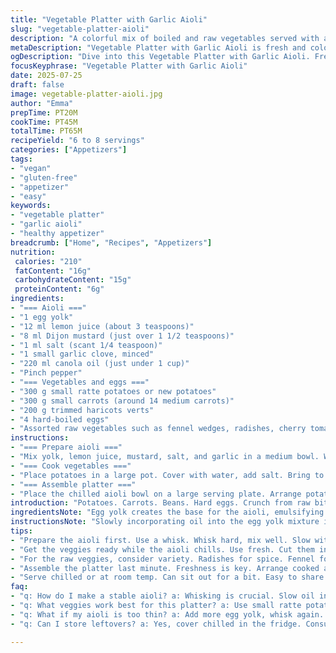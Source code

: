 ```yaml
---
title: "Vegetable Platter with Garlic Aioli"
slug: "vegetable-platter-aioli"
description: "A colorful mix of boiled and raw vegetables served with a garlicky aioli made from egg yolk, Dijon mustard, and canola oil. Small rattes and tender carrots boil with haricots verts until barely soft, cooled quickly. Raw veggies like fennel wedges, cherry tomatoes, radishes, and cucumber slices add crunch and freshness. Hard-boiled eggs sliced in halves scattered around. Aioli whipped up by slowly emulsifying oil into a blend of egg yolk, lemon juice, mustard, and minced garlic. Salt and pepper finish. Chill aioli while prepping the veggies. Simple, fresh, no gluten, dairy or nuts. Bright appe-tizer or light starter. Serves 6 to 8."
metaDescription: "Vegetable Platter with Garlic Aioli is fresh and colorful. A medley of veggies and creamy aioli offer a delightful starter."
ogDescription: "Dive into this Vegetable Platter with Garlic Aioli. Fresh veggies. Creamy, garlicky aioli. Perfect for gatherings or light bites."
focusKeyphrase: "Vegetable Platter with Garlic Aioli"
date: 2025-07-25
draft: false
image: vegetable-platter-aioli.jpg
author: "Emma"
prepTime: PT20M
cookTime: PT45M
totalTime: PT65M
recipeYield: "6 to 8 servings"
categories: ["Appetizers"]
tags:
- "vegan"
- "gluten-free"
- "appetizer"
- "easy"
keywords:
- "vegetable platter"
- "garlic aioli"
- "healthy appetizer"
breadcrumb: ["Home", "Recipes", "Appetizers"]
nutrition: 
 calories: "210"
 fatContent: "16g"
 carbohydrateContent: "15g"
 proteinContent: "6g"
ingredients:
- "=== Aioli ==="
- "1 egg yolk"
- "12 ml lemon juice (about 3 teaspoons)"
- "8 ml Dijon mustard (just over 1 1/2 teaspoons)"
- "1 ml salt (scant 1/4 teaspoon)"
- "1 small garlic clove, minced"
- "220 ml canola oil (just under 1 cup)"
- "Pinch pepper"
- "=== Vegetables and eggs ==="
- "300 g small ratte potatoes or new potatoes"
- "300 g small carrots (around 14 medium carrots)"
- "200 g trimmed haricots verts"
- "4 hard-boiled eggs"
- "Assorted raw vegetables such as fennel wedges, radishes, cherry tomatoes, cucumber slices"
instructions:
- "=== Prepare aioli ==="
- "Mix yolk, lemon juice, mustard, salt, and garlic in a medium bowl. Whisk thoroughly. Add roughly one-third of the oil very slowly, drop by drop, whisking constantly until the mixture starts to thicken. Slowly drizzle in the rest of the oil while whisking vigorously. Add pepper to taste. Transfer aioli to a small bowl, cover, and chill while you prepare veggies."
- "=== Cook vegetables ==="
- "Place potatoes in a large pot. Cover with water, add salt. Bring to a rolling boil. Simmer for about 12 minutes. Add carrots, cook 7–9 minutes more. Add haricots verts and cook 3 minutes or until vegetables are tender but still firm. Drain immediately and cool the vegetables under cold water to stop cooking."
- "=== Assemble platter ==="
- "Place the chilled aioli bowl on a large serving plate. Arrange potatoes, carrots, haricots verts around it. Quarter or wedge raw vegetables like fennel, radishes, cucumber, tomatoes, and add around the edges for color and crunch. Halve hard-boiled eggs and place among the cooked and raw veggies. Serve chilled or at room temperature."
introduction: "Potatoes. Carrots. Beans. Hard eggs. Crunch from raw bits. All sitting around a bowl of aioli bright with lemon and garlic. Slow whisking, oil dripping in. Creamy thick. Bright acid. The kind of starter that invites picking at. Sharpness of Dijon paired with mellow, rich oil. The cold vegetables contrast the creamy sauce. Soft textures meet crisp slices. It’s straightforward but satisfying. No fuss. Gluten free, dairy free, nut free. The garlic punch wakes the flavors. Pretty colors scattered with care. All chill until ready to dig in. Shareable. Casual. A veggie plate with a sauce that pulls it all together."
ingredientsNote: "Egg yolk creates the base for the aioli, emulsifying the oil and lemon into a creamy texture. Dijon adds a spark, cutting richness and balancing garlic’s bite. Canola oil chosen for neutral flavor but olive oil works if you prefer more fruitiness. Using smaller potatoes ensures quicker cooking and even texture. Carrots provide a natural sweetness, softened but not mushy. Haricots verts add a fresh green crunch and color pop. Mixing boiled vegetables with raw keeps the platter visually and texturally dynamic. Hard-boiled eggs add protein and creaminess making this more substantial. Salt in the cooking water seasons veggies from the inside out, but be cautious not to oversalt the aioli."
instructionsNote: "Slowly incorporating oil into the egg yolk mixture is key for a stable aioli. Too fast and it can separate. Whisk by hand or use a slow steady beat with a mixer, but watch closely. Cooling vegetables rapidly after boiling stops cooking immediately, preserving color and texture. Timing each vegetable addition ensures all finish just right—tight, not mushy. Arranging the platter with the aioli center keeps dipping easy and visually appealing. Toss raw vegetables of your choice for crunch and freshness. The dish should rest chilled allowing flavors to meld but can also be served shortly after assembling. Don’t overcook the haricots verts lest they lose snap."
tips:
- "Prepare the aioli first. Use a whisk. Whisk hard, mix well. Slow with the oil. Drip it in carefully. Or use a mixer. Watch closely. The egg yolk thickens it. Add salt. Taste occasionally."
- "Get the veggies ready while the aioli chills. Use fresh. Cut them into fun shapes. Keep colors vibrant. Don’t overcook. Timing matters. Chill them in ice water. Keeps crunch."
- "For the raw veggies, consider variety. Radishes for spice. Fennel for crunch. Cucumbers for coolness. Mix and match. Add color. Be creative. Balance. Keep textures lively and interesting."
- "Assemble the platter last minute. Freshness is key. Arrange cooked and raw veggies around the aioli. Place hard-boiled eggs evenly. Beautiful presentation matters. Colors should pop. It’s Instagram worthy."
- "Serve chilled or at room temp. Can sit out for a bit. Easy to share. Perfect for casual gatherings. Dipping is fun. Prepare ahead but not too far in advance."
faq:
- "q: How do I make a stable aioli? a: Whisking is crucial. Slow oil incorporation is key. If too fast, it separates. Emulsification matters. Keep mixing consistently."
- "q: What veggies work best for this platter? a: Use small ratte potatoes, haricots verts. Add carrots. For raw, think cucumber, radishes. Play with colors and textures. Variety helps."
- "q: What if my aioli is too thin? a: Add more egg yolk, whisk again. Emulsification failed? Try chilling. Keep mixing. Patience is needed. Thin aioli? Not ideal."
- "q: Can I store leftovers? a: Yes, cover chilled in the fridge. Consume within two days. Check the aioli too. Freshness counts. Don’t let it sit too long."

---
```

